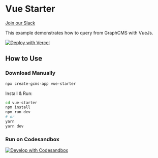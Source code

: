 # Vue Starter

[Join our Slack](https://slack.graphcms.com)

This example demonstrates how to query from GraphCMS with VueJs.

[![Deploy with Vercel](https://vercel.com/button)](https://vercel.com/import/project?template=https://github.com/GraphCMS/graphcms-examples/tree/master/vue-starter)

## How to Use

### Download Manually

```bash
npx create-gcms-app vue-starter
```

Install & Run:

```bash
cd vue-starter
npm install
npm run dev
# or
yarn
yarn dev
```

### Run on Codesandbox

[![Develop with Codesandbox](https://codesandbox.io/static/img/play-codesandbox.svg)](https://codesandbox.io/s/github/GraphCMS/graphcms-examples/tree/master/vue-starter)
